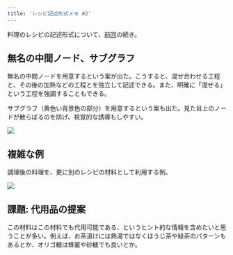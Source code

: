 ```yaml
---
title: 'レシピ記述形式メモ #2'
---
```

料理のレシピの記述形式について、[前回](https://r7kamura.com/articles/2022-05-13-mermaid-recipe-memo)の続き。

無名の中間ノード、サブグラフ
--------------

無名の中間ノードを用意するという案が出た。こうすると、混ぜ合わせる工程と、その後の加熱などの工程とを独立して記述できる。また、明確に「混ぜる」という工程を強調することもできる。

サブグラフ（黄色い背景色の部分）を用意するという案も出た。見た目上のノードが散らばるのを防げ、視覚的な誘導もしやすい。

![](https://lh4.googleusercontent.com/V1cHZhGtBZ8OtcDkICZkV_PCjK2MQUqpl849IYTvQ3FCXc-kVJmwIz-pJsklWHH_U616yc_gv_IcyRsTBztUU6K0G3D18j16_B2DEtB62k2kcZ0_lZr6U8Aj0rxJ1O-sWdGCBr7Ptp5eU-wMyQ3Kjl6_QxSFkX5g4Qfa6VSwrSlmeoePLmzd_LlNbUib)

複雑な例
----

調理後の料理を、更に別のレシピの材料として利用する例。

![](https://lh3.googleusercontent.com/AvoOy5EU2247PeFEgYA-6O4Msloh6m4PQNXZ8oCU7-4yatbufr53hbBGCJmq0ZffLeEdgaf8RC7xflNfePLcIV-xl06h2MB_yrn-Fd44c9bysxkVf1WPTO0_X2eqnNQ_ve9R0AkdaOx7ohy6kuOkyYPCgFEBTuEx-iYXSYnbYDLru7B7VlyUIZKI9EcG)

課題: 代用品の提案
----------

この材料はこの材料でも代用可能である、というヒント的な情報を含めたいと思うことが多い。例えば、お茶漬けには熱湯ではなくほうじ茶や緑茶のパターンもあるとか、オリゴ糖は蜂蜜や砂糖でも良いとか。
